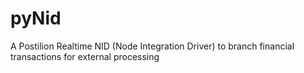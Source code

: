# pyNid
A Postilion Realtime NID (Node Integration Driver) to branch financial transactions for external processing
